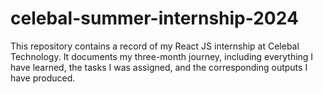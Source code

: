 # celebal-summer-internship-2024
This repository contains a record of my React JS internship at Celebal Technology. It documents my three-month journey, including everything I have learned, the tasks I was assigned, and the corresponding outputs I have produced.
